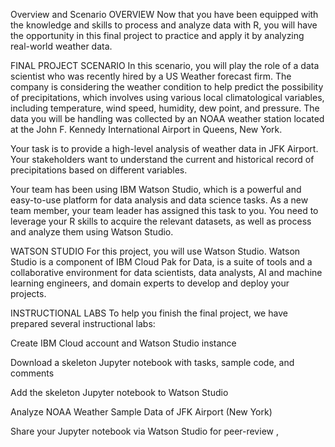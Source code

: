 Overview and Scenario
OVERVIEW 
Now that you have been equipped with the knowledge and skills to process and analyze data with R, you will have the opportunity in this final project to practice and apply it by analyzing real-world weather data. 

FINAL PROJECT SCENARIO 
In this scenario, you will play the role of a data scientist who was recently hired by a US Weather forecast firm. The company is considering the weather condition to help predict the possibility of precipitations, which involves using various local climatological variables, including temperature, wind speed, humidity, dew point, and pressure. The data you will be handling was collected by an NOAA weather station located at the John F. Kennedy International Airport in Queens, New York. 

Your task is to provide a high-level analysis of weather data in JFK Airport. Your stakeholders want to understand the current and historical record of precipitations based on different variables. 

Your team has been using IBM Watson Studio, which is a powerful and easy-to-use platform for data analysis and data science tasks. As a new team member, your team leader has assigned this task to you. You need to leverage your R skills to acquire the relevant datasets, as well as process and analyze them using Watson Studio. 

WATSON STUDIO 
For this project, you will use Watson Studio. Watson Studio is a component of IBM Cloud Pak for Data, is a suite of tools and a collaborative environment for data scientists, data analysts, AI and machine learning engineers, and domain experts to develop and deploy your projects.  

INSTRUCTIONAL LABS 
To help you finish the final project, we have prepared several instructional labs: 

Create IBM Cloud account and Watson Studio instance 

Download a skeleton Jupyter notebook with tasks, sample code, and comments 

Add the skeleton Jupyter notebook to Watson Studio 

Analyze NOAA Weather Sample Data of JFK Airport (New York) 

Share your Jupyter notebook via Watson Studio for peer-review , 